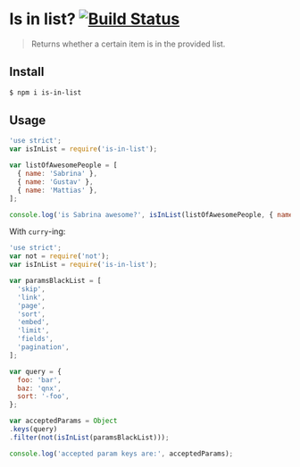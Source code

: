 # Is in list? [![Build Status](https://travis-ci.org/francisbrito/node-is-in-list.svg?branch=master)](https://travis-ci.org/francisbrito/node-is-in-list)
> Returns whether a certain item is in the provided list.

## Install
```sh
$ npm i is-in-list
```

## Usage
```js
'use strict';
var isInList = require('is-in-list');

var listOfAwesomePeople = [
  { name: 'Sabrina' },
  { name: 'Gustav' },
  { name: 'Mattias' },
];

console.log('is Sabrina awesome?', isInList(listOfAwesomePeople, { name: 'Sabrina' }));
```

With `curry`-ing:
```js
'use strict';
var not = require('not');
var isInList = require('is-in-list');

var paramsBlackList = [
  'skip',
  'link',
  'page',
  'sort',
  'embed',
  'limit',
  'fields',
  'pagination',
];

var query = {
  foo: 'bar',
  baz: 'qnx',
  sort: '-foo',
};

var acceptedParams = Object
.keys(query)
.filter(not(isInList(paramsBlackList)));

console.log('accepted param keys are:', acceptedParams);
```
